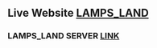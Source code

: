 ## Live Website [LAMPS_LAND](https://lamps-land.web.app/)
### LAMPS_LAND SERVER [LINK](https://rocky-sands-89317.herokuapp.com/)

